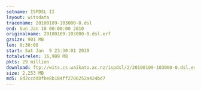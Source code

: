 ```yaml
---
setname: ISPDSL II
layout: witsdata
tracename: 20100109-103000-0.dsl
end: Sun Jan 10 00:00:00 2010
originalname: 20100109-103000-0.dsl.erf
gzsize: 901 MB
len: 0:30:00
start: Sat Jan  9 23:30:01 2010
totalwirelen: 16,989 MB
pkts: 29 million
download: ftp://wits.cs.waikato.ac.nz/ispdsl/2/20100109-103000-0.dsl.erf.gz
size: 2,253 MB
md5: 6d2ccdd0fbe8b184ff2706252a424bd7
---
```


